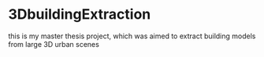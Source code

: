 # 3DbuildingExtraction
this is my master thesis project, which was aimed to extract building models from large 3D urban scenes
